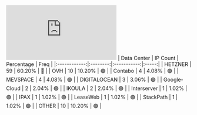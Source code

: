 ![Diagramm](https://github.com/obajay/StateSync-snapshots/blob/main/Projects/Gitopia/1/README.md)
| Data Center | IP Count | Percentage | Freq |
|:------------:|:--------:|:-----------:|:-----:|
| HETZNER | 59 | 60.20% | 🔴 |
| OVH | 10 | 10.20% | 🟢 |
| Contabo | 4 | 4.08% | 🟢 |
| MEVSPACE | 4 | 4.08% | 🟢 |
| DIGITALOCEAN | 3 | 3.06% | 🟢 |
| Google-Cloud | 2 | 2.04% | 🟢 |
| IKOULA | 2 | 2.04% | 🟢 |
| Interserver | 1 | 1.02% | 🟢 |
| IPAX | 1 | 1.02% | 🟢 |
| LeaseWeb | 1 | 1.02% | 🟢 |
| StackPath | 1 | 1.02% | 🟢 |
| OTHER | 10 | 10.20% | 🟢 |